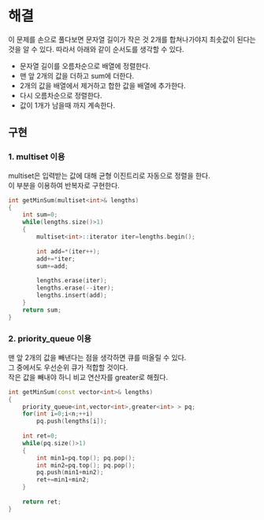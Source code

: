 # 해결
이 문제를 손으로 풀다보면 문자열 길이가 작은 것 2개를 합쳐나가야지 최솟값이 된다는 것을 알 수 있다.
따라서 아래와 같이 순서도를 생각할 수 있다.
- 문자열 길이를 오름차순으로 배열에 정렬한다.
- 맨 앞 2개의 값을 더하고 sum에 더한다.
- 2개의 값을 배열에서 제거하고 합한 값을 배열에 추가한다.
- 다시 오름차순으로 정렬한다.
- 값이 1개가 남을때 까지 계속한다.
## 구현
### 1. multiset 이용
multiset은 입력받는 값에 대해 균형 이진트리로 자동으로 정렬을 한다.  
이 부분을 이용하여 반복자로 구현한다.
```c++
int getMinSum(multiset<int>& lengths)
{
    int sum=0;
    while(lengths.size()>1)
    {
        multiset<int>::iterator iter=lengths.begin();
        
        int add=*(iter++);
        add+=*iter;
        sum+=add;
        
        lengths.erase(iter);
        lengths.erase(--iter);
        lengths.insert(add);
    }
    return sum;
}
```
### 2. priority_queue 이용
맨 앞 2개의 값을 빼낸다는 점을 생각하면 큐를 떠올릴 수 있다.  
그 중에서도 우선순위 큐가 적합할 것이다.  
작은 값을 빼내야 하니 비교 연산자를 greater로 해줬다.  
```c++
int getMinSum(const vector<int>& lengths)
{
    priority_queue<int,vector<int>,greater<int> > pq;
    for(int i=0;i<n;++i)
        pq.push(lengths[i]);
    
    int ret=0;
    while(pq.size()>1)
    {
        int min1=pq.top(); pq.pop();
        int min2=pq.top(); pq.pop();
        pq.push(min1+min2);
        ret+=min1+min2;
    }
    
    return ret;
}
```
